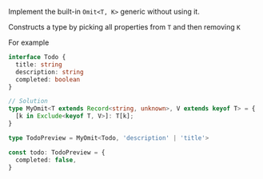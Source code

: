 Implement the built-in `Omit<T, K>` generic without using it.

Constructs a type by picking all properties from `T` and then removing `K`

For example

```ts
interface Todo {
  title: string
  description: string
  completed: boolean
}

// Solution
type MyOmit<T extends Record<string, unknown>, V extends keyof T> = {
  [k in Exclude<keyof T, V>]: T[k];
}

type TodoPreview = MyOmit<Todo, 'description' | 'title'>

const todo: TodoPreview = {
  completed: false,
}
```
